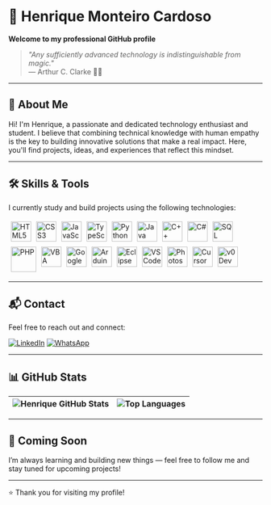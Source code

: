# 👾 Henrique Monteiro Cardoso

**Welcome to my professional GitHub profile**

> _"Any sufficiently advanced technology is indistinguishable from magic."_  
> — Arthur C. Clarke 🎩✨

---

## 🧠 About Me

Hi! I'm Henrique, a passionate and dedicated technology enthusiast and student. I believe that combining technical knowledge with human empathy is the key to building innovative solutions that make a real impact. Here, you'll find projects, ideas, and experiences that reflect this mindset.

---

## 🛠️ Skills & Tools

I currently study and build projects using the following technologies:

<div style="display: flex; flex-wrap: wrap;">
  <img title="HTML5" alt="HTML5" width="40px" style="margin: 5px;" src="https://cdn.jsdelivr.net/gh/devicons/devicon/icons/html5/html5-original.svg" />
  <img title="CSS3" alt="CSS3" width="40px" style="margin: 5px;" src="https://cdn.jsdelivr.net/gh/devicons/devicon/icons/css3/css3-original.svg" />
  <img title="JavaScript" alt="JavaScript" width="40px" style="margin: 5px;" src="https://cdn.jsdelivr.net/gh/devicons/devicon/icons/javascript/javascript-original.svg" />
  <img title="TypeScript" alt="TypeScript" width="40px" style="margin: 5px;" src="https://cdn.jsdelivr.net/gh/devicons/devicon/icons/typescript/typescript-original.svg" />
  <img title="Python" alt="Python" width="40px" style="margin: 5px;" src="https://cdn.jsdelivr.net/gh/devicons/devicon/icons/python/python-original.svg" />
  <img title="Java" alt="Java" width="40px" style="margin: 5px;" src="https://cdn.jsdelivr.net/gh/devicons/devicon/icons/java/java-original.svg" />
  <img title="C++" alt="C++" width="40px" style="margin: 5px;" src="https://www.alura.com.br/artigos/assets/formacao-linguagem-c-plus-plus/img-01.png" />
  <img title="C#" alt="C#" width="40px" style="margin: 5px;" src="https://media.licdn.com/dms/image/v2/D4D12AQEfpm1hZiEN6Q/article-cover_image-shrink_720_1280/article-cover_image-shrink_720_1280/0/1673639331003?e=2147483647&v=beta&t=k4YoXJ8P4bwvim0gwUwtQ1hMfu-TdqVlvFa-iJY9LtY" />
  <img title="SQL" alt="SQL" width="40px" style="margin: 5px;" src="https://www.netgen.co.za/wp-content/uploads/2023/05/SQL-Database.png" />
  <img title="PHP" alt="PHP" width="50px" style="margin: 5px;" src="https://upload.wikimedia.org/wikipedia/commons/2/27/PHP-logo.svg" />
  <img title="VBA" alt="VBA" width="40px" style="margin: 5px;" src="https://serkonda7.gallerycdn.vsassets.io/extensions/serkonda7/vscode-vba/1.0.1/1744222311829/Microsoft.VisualStudio.Services.Icons.Default" />
  <img title="Google Apps Script" alt="Google Apps Script" width="40px" style="margin: 5px;" src="https://www.gstatic.com/images/branding/product/2x/hh_apps_script_512dp.png" />
  <img title="Arduino" alt="Arduino" width="40px" style="margin: 5px;" src="https://cdn.jsdelivr.net/gh/devicons/devicon/icons/arduino/arduino-original.svg" />
  <img title="Eclipse IDE" alt="Eclipse" width="40px" style="margin: 5px;" src="https://cdn.jsdelivr.net/gh/devicons/devicon/icons/eclipse/eclipse-original.svg" />
  <img title="VS Code" alt="VS Code" width="40px" style="margin: 5px;" src="https://cdn.jsdelivr.net/gh/devicons/devicon/icons/vscode/vscode-original.svg" />
  <img title="Photoshop" alt="Photoshop" width="40px" style="margin: 5px;" src="https://cdn.jsdelivr.net/gh/devicons/devicon/icons/photoshop/photoshop-original.svg" />
  <img title="Cursor IDE" alt="Cursor" width="40px" style="margin: 5px;" src="https://registry.npmmirror.com/@lobehub/icons-static-png/1.44.0/files/dark/cursor.png" />
  <img title="V0 Dev" alt="v0 Dev" width="40px" style="margin: 5px;" src="https://encrypted-tbn0.gstatic.com/images?q=tbn:ANd9GcTMM_gwto8EzGwGDX6ACnaEr1nCZtLf5tcwjkIFkpsXDPZI6s5hp5RpUH0rga2Im4gHGBU&usqp=CAU" />
</div>

---

## 📬 Contact

Feel free to reach out and connect:

[![LinkedIn](https://img.shields.io/badge/-LinkedIn-0A66C2?style=for-the-badge&logo=linkedin&logoColor=white)](https://www.linkedin.com/in/henrique-monteiro-cardoso-ba3716229/)
[![WhatsApp](https://img.shields.io/badge/-WhatsApp-25D366?style=for-the-badge&logo=whatsapp&logoColor=white)](https://wa.me/5515988027261)

---

## 📊 GitHub Stats

| <img align="center" src="https://github-readme-stats.vercel.app/api?username=HenriqueMC17&show_icons=true&theme=tokyonight&locale=en&count_private=true" alt="Henrique GitHub Stats" /> | <img align="center" src="https://github-readme-stats.vercel.app/api/top-langs/?username=HenriqueMC17&theme=tokyonight&layout=compact&custom_title=Most+Used+Languages&langs_count=10" alt="Top Languages" /> |
| --- | --- |

---

## 🚀 Coming Soon

I’m always learning and building new things — feel free to follow me and stay tuned for upcoming projects!

---

⭐ Thank you for visiting my profile!
